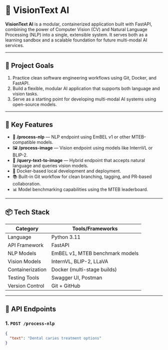 # 🚀 VisionText AI

**VisionText AI** is a modular, containerized application built with FastAPI, combining the power of Computer Vision (CV) and Natural Language Processing (NLP) into a single, extensible system. It serves both as a learning sandbox and a scalable foundation for future multi-modal AI services.

---

## 🎯 Project Goals

1. Practice clean software engineering workflows using Git, Docker, and FastAPI.
2. Build a flexible, modular AI application that supports both language and vision tasks.
3. Serve as a starting point for developing multi-modal AI systems using open-source models.

---

## 🧠 Key Features

- 🧾 **/process-nlp** — NLP endpoint using EmBEL v1 or other MTEB-compatible models.
- 🖼️ **/process-image** — Vision endpoint using models like InternVL or BLIP-2.
- 🔄 **/query-text-to-image** — Hybrid endpoint that accepts natural language and queries vision models.
- 🐳 Docker-based local development and deployment.
- 📚 Built-in Git workflow for clean branching, tagging, and PR-based collaboration.
- 📊 Model benchmarking capabilities using the MTEB leaderboard.

---

## 📦 Tech Stack

| Category        | Tools/Frameworks                      |
|----------------|----------------------------------------|
| Language        | Python 3.11                           |
| API Framework   | FastAPI                               |
| NLP Models      | EmBEL v1, MTEB benchmark models        |
| Vision Models   | InternVL, BLIP-2, LLaVA                |
| Containerization| Docker (multi-stage builds)           |
| Testing Tools   | Swagger UI, Postman                   |
| Version Control | Git + GitHub                          |

---

## 🔧 API Endpoints

### 1. `POST /process-nlp`
```json
{
  "text": "Dental caries treatment options"
}
